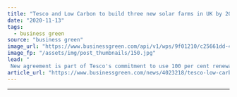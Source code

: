 ```yaml
---
title: "Tesco and Low Carbon to build three new solar farms in UK by 2021"
date: "2020-11-13"
tags: 
  - business green
source: "business green"
image_url: "https://www.businessgreen.com/api/v1/wps/9f01210/c25661dd-46dd-47da-a7cb-25000b42187a/3/PPA-photo-185x114.jpg"
image_fp: "/assets/img/post_thumbnails/150.jpg"
lead: "
 New agreement is part of Tesco's commitment to use 100 per cent renewable electricity by 2030, and is set to save 30,308 tonnes of CO2 emissions a year ..."
article_url: "https://www.businessgreen.com/news/4023218/tesco-low-carbon-build-solar-farms-uk-2021"
---
```


---
